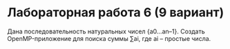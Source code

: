 ﻿# Лабораторная работа 6 (9 вариант)
Дана последовательность натуральных чисел {a0…an–1}. Создать
OpenMP-приложение для поиска суммы ∑ai, где ai – простые числа. 